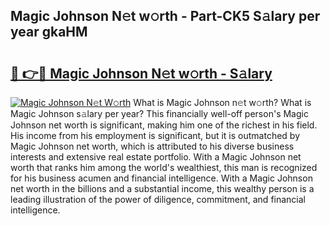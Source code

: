 ## Magic Johnson N𝚎t w𝚘rth - Part-CK5 S𝚊lary per year gkaHM

# <h2><a href="http://gc37zw1.nevu.top/?p=Magic+Johnson">🔗 👉🔴 Magic Johnson N𝚎t w𝚘rth - S𝚊lary</a></h2>

[![Magic Johnson N𝚎t W𝚘rth](https://i.imgur.com/Oavwk0R.jpeg)](http://gc37zw1.nevu.top/?p=Magic+Johnson)
What is Magic Johnson n𝚎t w𝚘rth? What is Magic Johnson s𝚊lary per year?
This financially well-off person's Magic Johnson net worth is significant, making him one of the richest in his field. His income from his employment is significant, but it is outmatched by Magic Johnson net worth, which is attributed to his diverse business interests and extensive real estate portfolio. With a Magic Johnson net worth that ranks him among the world's wealthiest, this man is recognized for his business acumen and financial intelligence. With a Magic Johnson net worth in the billions and a substantial income, this wealthy person is a leading illustration of the power of diligence, commitment, and financial intelligence.

